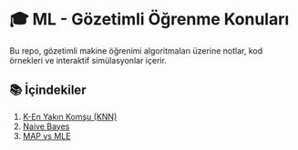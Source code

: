 # 🎓 ML - Gözetimli Öğrenme Konuları

Bu repo, gözetimli makine öğrenimi algoritmaları üzerine notlar, kod örnekleri ve interaktif simülasyonlar içerir.

## 📚 İçindekiler

1.  [K-En Yakın Komşu (KNN)](./1_KNN/README.md)
2.  [Naive Bayes](./2_Naive_Bayes/README.md)
3.  [MAP vs MLE](./3_MAP_vs_MLE/README.md)
